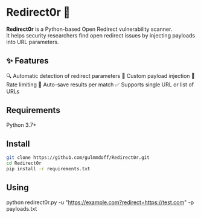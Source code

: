 
# Redirect0r 🚨

**Redirect0r** is a Python-based Open Redirect vulnerability scanner.  
It helps security researchers find open redirect issues by injecting payloads into URL parameters.


## ✨ Features
🔍 Automatic detection of redirect parameters
🚀 Custom payload injection
🧠 Rate limiting
📁 Auto-save results per match
✅ Supports single URL or list of URLs



 ## Requirements
 Python 3.7+

 
 ## Install 
 ```bash
 git clone https://github.com/gulmmdoff/Redirect0r.git 
 cd Redirect0r 
 pip install -r requirements.txt
```


 ## Using
 python redirect0r.py -u "https://example.com?redirect=https://test.com" -p payloads.txt

